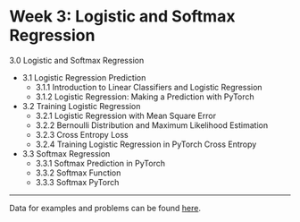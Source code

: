 # Week 3: Logistic and Softmax Regression

3.0 Logistic and Softmax Regression
- 3.1 Logistic Regression Prediction
  - 3.1.1 Introduction to Linear Classifiers and Logistic Regression
  - 3.1.2 Logistic Regression: Making a Prediction with PyTorch
- 3.2 Training Logistic Regression
  - 3.2.1 Logistic Regression with Mean Square Error
  - 3.2.2 Bernoulli Distribution and Maximum Likelihood Estimation
  - 3.2.3 Cross Entropy Loss
  - 3.2.4 Training Logistic Regression in PyTorch Cross Entropy
- 3.3 Softmax Regression
  - 3.3.1 Softmax Prediction in PyTorch
  - 3.3.2 Softmax Function
  - 3.3.3 Softmax PyTorch

---
Data for examples and problems can be found [here](https://drive.google.com/open?id=1z3xhl32mPuuBwv8CBqfvAS1i1RJdyMPZ).
